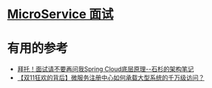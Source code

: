 # [MicroService 面试](https://github.com/stevenli91748/MicroService/blob/master/interview.md)




# 有用的参考

* [拜托！面试请不要再问我Spring Cloud底层原理--石杉的架构笔记](https://juejin.im/post/5be13b83f265da6116393fc7)
* [【双11狂欢的背后】微服务注册中心如何承载大型系统的千万级访问？](https://mp.weixin.qq.com/s/qjMphuPiihBmU2QtFMIfzw)
